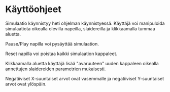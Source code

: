 # Käyttöohjeet

Simulaatio käynnistyy heti ohjelman käynnistyessä.
Käyttäjä voi manipuloida simulaatiota oikealla olevilla napeilla, slaidereilla ja klikkaamalla tummaa aluetta.

Pause/Play napilla voi pysäyttää simulaation.

Reset napilla voi poistaa kaikki simulaation kappaleet.

Klikkaamalla aluetta käyttäjä lisää "avaruuteen" uuden kappaleen oikealla annettujen slaidereiden parametrien mukaisesti.

Negatiiviset X-suuntaiset arvot ovat vasemmalle ja negatiiviset Y-suuntaiset arvot ovat ylöspäin.
